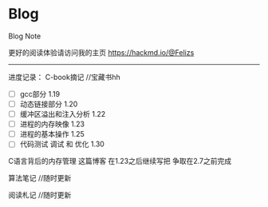 # Blog
Blog Note

更好的阅读体验请访问我的主页
https://hackmd.io/@Felizs

---

进度记录：
C-book摘记
//宝藏书hh
- [ ] gcc部分 1.19 
- [ ] 动态链接部分 1.20
- [ ] 缓冲区溢出和注入分析 1.22
- [ ] 进程的内存映像 1.23
- [ ] 进程的基本操作 1.25
- [ ] 代码测试 调试 和 优化 1.30

C语言背后的内存管理
这篇博客 在1.23之后继续写把 争取在2.7之前完成

算法笔记
//随时更新

阅读札记
//随时更新 